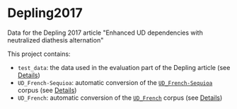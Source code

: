 # Depling2017
Data for the Depling 2017 article "Enhanced UD dependencies with neutralized diathesis alternation"

This project contains:

 * `test_data`: the data used in the evaluation part of the Depling article (see [Details](test_data))
 * `UD_French-Sequioa`: automatic conversion of the [`UD_French-Sequioa`](https://github.com/UniversalDependencies/UD_French-Sequoia) corpus (see [Details](UD_French-Sequoia))
 * `UD_French`: automatic conversion of the [`UD_French`](https://github.com/UniversalDependencies/UD_French) corpus (see [Details](UD_French))
